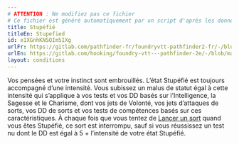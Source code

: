 ```yaml
---
# ATTENTION : Ne modifiez pas ce fichier
# Ce fichier est généré automatiquement par un script d'après les données du module Foundry VTT officiel et de sa traduction
title: Stupéfié
titleEn: Stupefied
id: e1XGnhKNSQIm5IXg
urlFr: https://gitlab.com/pathfinder-fr/foundryvtt-pathfinder2-fr/-/blob/master/data/conditionitems/e1XGnhKNSQIm5IXg.htm
urlEn: https://gitlab.com/hooking/foundry-vtt---pathfinder-2e/-/blob/master/packs/data/conditionitems.db/stupefied.json
layout: conditions
---
```

Vos pensées et votre instinct sont embrouillés. L’état Stupéfié est toujours accompagné d’une intensité. Vous subissez un malus de statut égal à cette intensité qui s’applique à vos tests et vos DD basés sur l’Intelligence, la Sagesse et le Charisme, dont vos jets de Volonté, vos jets d’attaques de sorts, vos DD de sorts et vos tests de compétences basés sur ces caractéristiques. À chaque fois que vous tentez de [Lancer un sort](../actions/lancer-un-sort.html) quand vous êtes Stupéfié, ce sort est interrompu, sauf si vous réussissez un test nu dont le DD est égal à 5 + l’intensité de votre état Stupéfié.
